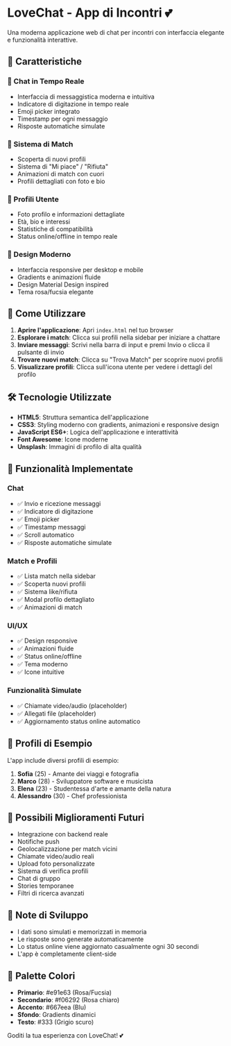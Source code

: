 # LoveChat - App di Incontri 💕

Una moderna applicazione web di chat per incontri con interfaccia elegante e funzionalità interattive.

## 🌟 Caratteristiche

### 💬 Chat in Tempo Reale
- Interfaccia di messaggistica moderna e intuitiva
- Indicatore di digitazione in tempo reale
- Emoji picker integrato
- Timestamp per ogni messaggio
- Risposte automatiche simulate

### 👥 Sistema di Match
- Scoperta di nuovi profili
- Sistema di "Mi piace" / "Rifiuta"
- Animazioni di match con cuori
- Profili dettagliati con foto e bio

### 👤 Profili Utente
- Foto profilo e informazioni dettagliate
- Età, bio e interessi
- Statistiche di compatibilità
- Status online/offline in tempo reale

### 🎨 Design Moderno
- Interfaccia responsive per desktop e mobile
- Gradients e animazioni fluide
- Design Material Design inspired
- Tema rosa/fucsia elegante

## 🚀 Come Utilizzare

1. **Aprire l'applicazione**: Apri `index.html` nel tuo browser
2. **Esplorare i match**: Clicca sui profili nella sidebar per iniziare a chattare
3. **Inviare messaggi**: Scrivi nella barra di input e premi Invio o clicca il pulsante di invio
4. **Trovare nuovi match**: Clicca su "Trova Match" per scoprire nuovi profili
5. **Visualizzare profili**: Clicca sull'icona utente per vedere i dettagli del profilo

## 🛠️ Tecnologie Utilizzate

- **HTML5**: Struttura semantica dell'applicazione
- **CSS3**: Styling moderno con gradients, animazioni e responsive design
- **JavaScript ES6+**: Logica dell'applicazione e interattività
- **Font Awesome**: Icone moderne
- **Unsplash**: Immagini di profilo di alta qualità

## 📱 Funzionalità Implementate

### Chat
- ✅ Invio e ricezione messaggi
- ✅ Indicatore di digitazione
- ✅ Emoji picker
- ✅ Timestamp messaggi
- ✅ Scroll automatico
- ✅ Risposte automatiche simulate

### Match e Profili
- ✅ Lista match nella sidebar
- ✅ Scoperta nuovi profili
- ✅ Sistema like/rifiuta
- ✅ Modal profilo dettagliato
- ✅ Animazioni di match

### UI/UX
- ✅ Design responsive
- ✅ Animazioni fluide
- ✅ Status online/offline
- ✅ Tema moderno
- ✅ Icone intuitive

### Funzionalità Simulate
- ✅ Chiamate video/audio (placeholder)
- ✅ Allegati file (placeholder)
- ✅ Aggiornamento status online automatico

## 🎯 Profili di Esempio

L'app include diversi profili di esempio:

1. **Sofia** (25) - Amante dei viaggi e fotografia
2. **Marco** (28) - Sviluppatore software e musicista
3. **Elena** (23) - Studentessa d'arte e amante della natura
4. **Alessandro** (30) - Chef professionista

## 🔮 Possibili Miglioramenti Futuri

- Integrazione con backend reale
- Notifiche push
- Geolocalizzazione per match vicini
- Chiamate video/audio reali
- Upload foto personalizzate
- Sistema di verifica profili
- Chat di gruppo
- Stories temporanee
- Filtri di ricerca avanzati

## 📝 Note di Sviluppo

- I dati sono simulati e memorizzati in memoria
- Le risposte sono generate automaticamente
- Lo status online viene aggiornato casualmente ogni 30 secondi
- L'app è completamente client-side

## 🎨 Palette Colori

- **Primario**: #e91e63 (Rosa/Fucsia)
- **Secondario**: #f06292 (Rosa chiaro)
- **Accento**: #667eea (Blu)
- **Sfondo**: Gradients dinamici
- **Testo**: #333 (Grigio scuro)

Goditi la tua esperienza con LoveChat! 💕